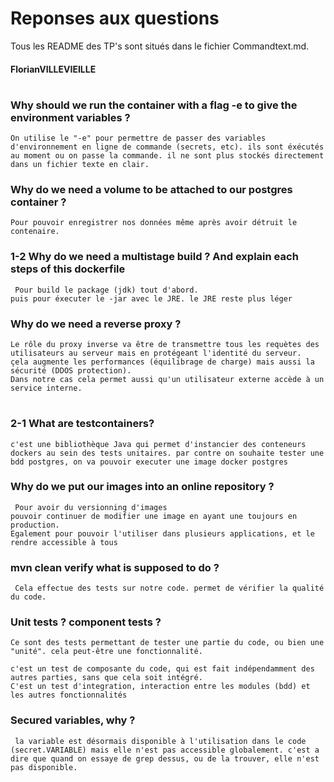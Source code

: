 # Reponses aux questions

Tous les README des TP's sont situés dans le fichier Commandtext.md. 
#### FlorianVILLEVIEILLE
#


### Why should we run the container with a flag -e to give the environment variables ?
```
On utilise le "-e" pour permettre de passer des variables d'environnement en ligne de commande (secrets, etc). ils sont éxécutés au moment ou on passe la commande. il ne sont plus stockés directement dans un fichier texte en clair.
```

### Why do we need a volume to be attached to our postgres container ?
```
Pour pouvoir enregistrer nos données même après avoir détruit le contenaire.
```

### 1-2 Why do we need a multistage build ? And explain each steps of this dockerfile
```
 Pour build le package (jdk) tout d'abord.
puis pour éxecuter le -jar avec le JRE. le JRE reste plus léger
```

### Why do we need a reverse proxy ?
```
Le rôle du proxy inverse va être de transmettre tous les requètes des utilisateurs au serveur mais en protégeant l'identité du serveur.
çela augmente les performances (équilibrage de charge) mais aussi la sécurité (DDOS protection).
Dans notre cas cela permet aussi qu'un utilisateur externe accède à un service interne.
```
# 

### 2-1 What are testcontainers?
```
c'est une bibliothèque Java qui permet d'instancier des conteneurs dockers au sein des tests unitaires. par contre on souhaite tester une bdd postgres, on va pouvoir executer une image docker postgres
```
### Why do we put our images into an online repository ?
```
 Pour avoir du versionning d'images
pouvoir continuer de modifier une image en ayant une toujours en production.
Egalement pour pouvoir l'utiliser dans plusieurs applications, et le rendre accessible à tous
```

### mvn clean verify what is supposed to do ?
```
 Cela effectue des tests sur notre code. permet de vérifier la qualité du code.
```

### Unit tests ? component tests ?
```
Ce sont des tests permettant de tester une partie du code, ou bien une "unité". cela peut-être une fonctionnalité.

c'est un test de composante du code, qui est fait indépendamment des autres parties, sans que cela soit intégré.
C'est un test d'integration, interaction entre les modules (bdd) et les autres fonctionnalités
```

### Secured variables, why ?
```
 la variable est désormais disponible à l'utilisation dans le code (secret.VARIABLE) mais elle n'est pas accessible globalement. c'est a dire que quand on essaye de grep dessus, ou de la trouver, elle n'est pas disponible.
```
